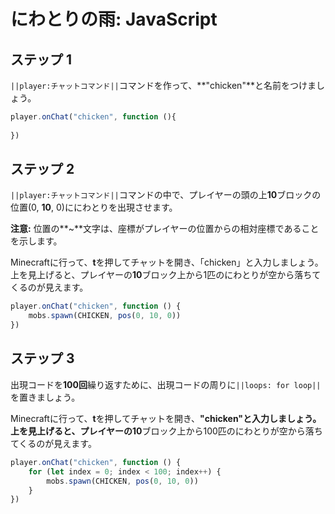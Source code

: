 # にわとりの雨: JavaScript


## ステップ 1
``||player:チャットコマンド||``コマンドを作って、**"chicken"**と名前をつけましょう。

```javascript
player.onChat("chicken", function (){ 
 
}) 
```

## ステップ 2

``||player:チャットコマンド||``コマンドの中で、プレイヤーの頭の上**10**ブロックの位置(0, **10**, 0)ににわとりを出現させます。

**注意:** 位置の**~**文字は、座標がプレイヤーの位置からの相対座標であることを示します。

Minecraftに行って、**t**を押してチャットを開き、「chicken」と入力しましょう。上を見上げると、プレイヤーの**10**ブロック上から1匹のにわとりが空から落ちてくるのが見えます。

```javascript
player.onChat("chicken", function () { 
    mobs.spawn(CHICKEN, pos(0, 10, 0)) 
}) 
```

## ステップ 3

出現コードを**100回**繰り返すために、出現コードの周りに``||loops: for loop||``を置きましょう。

Minecraftに行って、**t**を押してチャットを開き、**"chicken"**と入力しましょう。上を見上げると、プレイヤーの**10**ブロック上から100匹のにわとりが空から落ちてくるのが見えます。

```javascript
player.onChat("chicken", function () {
    for (let index = 0; index < 100; index++) {
        mobs.spawn(CHICKEN, pos(0, 10, 0))
    }
})
```

